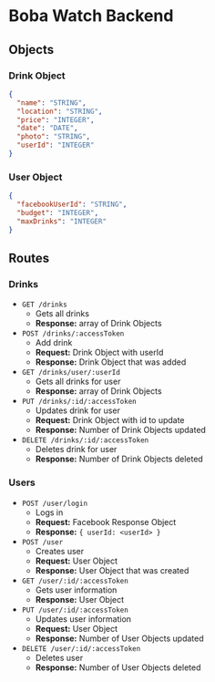 # Boba Watch Backend

## Objects

### Drink Object

```json
{
  "name": "STRING",
  "location": "STRING",
  "price": "INTEGER",
  "date": "DATE",
  "photo": "STRING",
  "userId": "INTEGER"
}
```

### User Object

```json
{
  "facebookUserId": "STRING",
  "budget": "INTEGER",
  "maxDrinks": "INTEGER"
}
```

## Routes

### Drinks

- `GET /drinks`
  - Gets all drinks
  - **Response:** array of Drink Objects
- `POST /drinks/:accessToken`
  - Add drink
  - **Request:** Drink Object with userId
  - **Response:** Drink Object that was added
- `GET /drinks/user/:userId`
  - Gets all drinks for user
  - **Response:** array of Drink Objects
- `PUT /drinks/:id/:accessToken`
  - Updates drink for user
  - **Request:** Drink Object with id to update
  - **Response:** Number of Drink Objects updated
- `DELETE /drinks/:id/:accessToken`
  - Deletes drink for user
  - **Response:** Number of Drink Objects deleted

### Users

- `POST /user/login`
  - Logs in
  - **Request:** Facebook Response Object
  - **Response:** `{ userId: <userId> }`
- `POST /user`
  - Creates user
  - **Request:** User Object
  - **Response:** User Object that was created
- `GET /user/:id/:accessToken`
  - Gets user information
  - **Response:** User Object
- `PUT /user/:id/:accessToken`
  - Updates user information
  - **Request:** User Object
  - **Response:** Number of User Objects updated
- `DELETE /user/:id/:accessToken`
  - Deletes user
  - **Response:** Number of User Objects deleted
